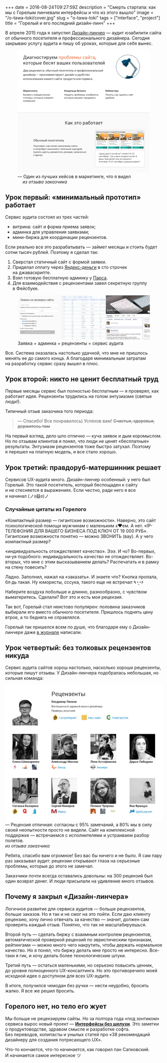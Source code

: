 +++
date = 2016-08-24T09:27:59Z
description = "Смерть стартапа: как мы с Горелым линчевали интерфейсы и что из этого вышло"
image = "/o-tawa-toki/cover.jpg"
slug = "o-tawa-toki"
tags = ["interface", "project"]
title = "Горелый и его последний дизайн-линч"
+++

В апреле 2015 года я запустил [Дизайн-линчер](http://dangry.ru) — аудит юзабилити сайта от обычного посетителя и профессионального дизайнера. Сегодня закрываю услугу аудита и пишу об уроках, которые для себя вынес.

<div class="row">
<div class="col-xs-12 col-sm-10 col-md-8">
<figure class="image">
    <a href="http://dangry.ru/toki" class="img-inline">
    <img class="img-bordered" alt="Промо дизайн-линчера" src="toki-promo.png">
    </a>
    <figcaption>— Один из лучших кейсов в маркетинге, что я видел<br><em>&nbsp;&nbsp;&nbsp;&nbsp;из отзыва заказчика</em></figcaption>
</figure>
</div>
</div>

## Урок первый: «минимальный прототип» работает

Сервис аудита состоял из трех частей:

- витрина: сайт и форма приема заявок;
- админка для управления заявками;
- мини-биржа для координации рецензентов.

Если реально все это разрабатывать — займет месяцы и стоить будет сотни тысяч рублей. Поэтому я сделал так:

1. Сверстал статичный сайт с формой заявки.
2. Приделал оплату через [Яндекс-деньги](https://money.yandex.ru/get/) в сто строчек на джаваскрипте.
3. Взял готовую бесплатную админку у [Парса](http://parse.com/).
4. Для взаимодействия с рецензентами завел секретную группу в Фейсбуке.

<figure class="image">
    <img class="img-bordered" alt="Три составляющие аудита" src="toki-insa.jpg">
    <figcaption>Заявка + админка + рецензенты = сервис аудита</figcaption>
</figure>

Все. Система оказалась настолько удачной, что мне не пришлось менять ее до самого конца. А благодаря минимальным затратам на разработку сервис сразу вышел в плюс.

## Урок второй: никто не ценит бесплатный труд

Первые месяцы сервис был полностью бесплатным — я проверял, как работает идея. Рецензенты трудились на голом энтузиазме (святые люди!).

Типичный отзыв заказчика того периода:

<blockquote class="big">— Спасибо! Все понравилось) Успехов вам! <del>Счастья, здоровья, держитесь там</del>
</blockquote>

На первый взгляд, дело шло отлично — куча заявок и дым коромыслом. Но по отзывам клиентов я понял, что люди не ценят «бесплатные» результаты. Энтузиазм рецензентов тоже быстро затухал. Поэтому я перешел на платную модель, и все стало хорошо.

## Урок третий: правдоруб-матершинник решает

Сервисов UX-аудита много. Дизайн-линчер особенный: у него был Горелый. Это такой посетитель, который беспощаден к сайту и не стесняется в выражениях. Если честно, ради него я все и начинал <span class="nowrap">(ノಠ益ಠ)ノ</span>

<div class="row">
<div class="col-xs-12 col-md-10">
<div class="boxed">
<h3>Случайные цитаты из Горелого</h3>

<p>«Компактный размер — гигантские возможности». Наверно, это сайт психологической помощи мужчинам с маленьким х♥ем. А нет. «IP-ТЕЛЕФОНИЯ ДЛЯ ВАШЕГО БИЗНЕСА ПОД КЛЮЧ ОТ 19 000 РУБ». Гигантские возможности понятно — можно ЗВОНИТЬ (вау). А у чего компактный размер?</p>

<p>«индивидуальность отождествляет качество». Эээ. И чо? Во-первых, ни·уя подобного: индивидуальность качество не отождествляет. Во-вторых, что мне с этим высказыванием делать? Распечатать и в рамку на стену повесить?</p>

<p>Ладно. Заполнил, нажал на «заказать». И знаете что? Кнопка пропала, бл·дь такая. Ну юмористы, сссука, такого еще не встречал ٩◔̯◔۶</p>

<p>Наберите воздуха побольше и длинно, разнообразно, с чувством выматеритесь. Сделали? Вот это и есть моя рецензия.</p>
</div>
</div>
</div>

Так вот, Горелый стал неистово популярен: половина заказчиков выбирали его вместо обычного посетителя. Пришлось поднять цену втрое, а то бедняга не справлялся.

Горелый так пришелся всем по душе, что благодаря ему о Дизайн-линчере даже [в журнале](https://biz360.ru/materials/vypuskay-gorelogo-kak-protestirovat-svoy-sayt-na-vmenyaemost/) написали.

## Урок четвертый: без толковых рецензентов никуда

Сервис аудита сайтов хорош настолько, насколько хороши рецензенты, которые пишут отзывы. У Дизайн-линчера подобралась небольшая, но сильная команда:

<img class="img-bordered" alt="Рецензенты, вы лучше всех" src="toki-who.jpg">
<div class="row">
<div class="col-xs-12 col-sm-10 col-md-offset-1 col-md-7">
<div class="figcaption">— Рецензия отличная: согласны с 95% замечаний, а 80% мы в силу своей неопытности просто не видели. Сайт на комплексной поддержке — встречаемся с исполнителями и устраиваем разбор полетов.<br><em>из отзыва заказчика</em></div>
</div>
</div>

Ребята, спасибо вам огромное! Без вас бы ничего и не было. Я сам пару раз заказывал аудит: рецензии открывают глаза на серьезные проблемы, которые до этого не замечал.

Заказчики почти всегда оставались довольны: на 300 рецензий был один возврат денег. И люди присылали на удивление много отзывов.

## Почему я закрыл «Дизайн-линчера»

Логичное развитие для сервиса аудитов — больше рецензентов, больше заказов. Но я так и не смог на это пойти. Если даю клиенту рецензию, хочу лично отвечать за качество — значит, должен сам проверять каждый отзыв. Понятно, что так не масштабируешься.

Второй путь — сделать биржу с взаимным контролем рецензентов, автоматической проверкой рецензий по эвристическим признакам, рейтингами — можно много чего накрутить, чтобы держать нормальное качество. Но я понял, что биржу делать мне просто не интересно. Все-таки я гик, и хочу делать более технологические штуки.

Третий путь — остаться маленькими, но серьезно повысить ценник, до уровня полноценного UX-консалтинга. Но это противоречило моей исходной идее о доступном для всех UX-аудите.

В итоге, получился чемодан без ручки — нести неудобно, бросить жалко. Я все же решил бросить.

## Горелого нет, но тело его жует

Мы больше не рецензируем сайты. Но за полтора года «под зонтиком» сервиса вырос новый проект — [**Интерфейсы без шелухи**](https://t.me/dangry). Это заметки о продуктоводстве, здравом смысле и разработке софта. Без переводов, копипасты и унылых статей про «38 рекомендаций дизайнеру для создания потрясающего UX».

Что-то кончается, что-то начинается, как говорил пан Сапковский. И начинается самое интересное ツ

